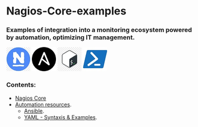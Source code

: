 # Nagios-Core-examples 
### Examples of integration into a monitoring ecosystem powered by automation, optimizing IT management.
![](/images/nagios_logo_64.jpg) ![](/images/ansible_logo_64.jpg) ![](/images/bash_logo_64.jpg) ![](/images/powershell_logo_64.jpg)
### Contents:
- [Nagios Core](https://github.com/aleferrariuy/Nagios-Core-examples/tree/main/Nagios-Core)
- [Automation resources](https://github.com/aleferrariuy/Nagios-Core-examples/tree/main/automation-resources).
    - [Ansible](https://github.com/aleferrariuy/Nagios-Core-examples/tree/main/automation-resources/Ansible).
    - [YAML - Syntaxis & Examples](https://github.com/aleferrariuy/Nagios-Core-examples/tree/main/automation-resources/YAML-syntaxis-and-examples).

